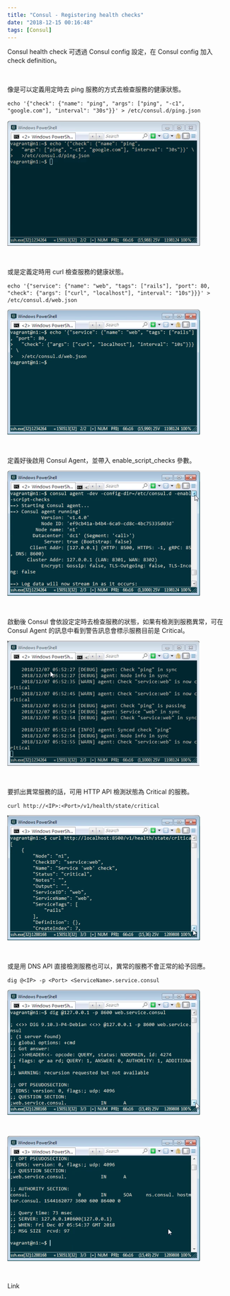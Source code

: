 ```yaml
---
title: "Consul - Registering health checks"
date: "2018-12-15 00:16:48"
tags: [Consul]
---
```



Consul health check 可透過 Consul config 設定，在 Consul config 加入 check definition。  

<!-- More -->

<br/>


像是可以定義用定時去 ping 服務的方式去檢查服務的健康狀態。  

    echo '{"check": {"name": "ping", "args": ["ping", "-c1", "google.com"], "interval": "30s"}}' > /etc/consul.d/ping.json

![1.png](1.png)

<br/>


或是定義定時用 curl 檢查服務的健康狀態。  

    echo '{"service": {"name": "web", "tags": ["rails"], "port": 80, "check": {"args": ["curl", "localhost"], "interval": "10s"}}}' > /etc/consul.d/web.json

![2.png](2.png)

<br/>


定義好後啟用 Consul Agent，並帶入 enable_script_checks 參數。  

![3.png](3.png)

<br/>


啟動後 Consul 會依設定定時去檢查服務的狀態，如果有檢測到服務異常，可在 Consul Agent 的訊息中看到警告訊息會標示服務目前是 Critical。  

![4.png](4.png)

<br/>


要抓出異常服務的話，可用 HTTP API 檢測狀態為 Critical 的服務。   

    curl http://<IP>:<Port>/v1/health/state/critical

![5.png](5.png)

<br/>


或是用 DNS API 直接檢測服務也可以，異常的服務不會正常的給予回應。  

    dig @<IP> -p <Port> <ServiceName>.service.consul

![6.png](6.png)

<br/>


![7.png](7.png)

<br/>


Link
